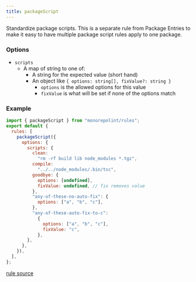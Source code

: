 ```yaml
---
title: packageScript
---
```


Standardize package scripts. This is a separate rule from Package Entries to make it easy to have multiple package script rules apply to one package.

### Options

- `scripts`
  - A map of string to one of:
    - A string for the expected value (short hand)
    - An object like `{ options: string[], fixValue?: string }`
      - `options` is the allowed options for this value
      - `fixValue` is what will be set if none of the options match

### Example

```javascript
import { packageScript } from "monorepolint/rules";
export default {
  rules: [
    packageScript({
      options: {
        scripts: {
          clean:
            "rm -rf build lib node_modules *.tgz",
          compile:
            "../../node_modules/.bin/tsc",
          goodbye: {
            options: [undefined],
            fixValue: undefined, // fix removes value
          },
          "any-of-these-no-auto-fix": {
            options: ["a", "b", "c"],
          },
          "any-of-these-auto-fix-to-c":
            {
              options: ["a", "b", "c"],
              fixValue: "c",
            },
        },
      },
    }),
  ],
};
```

[rule source](https://github.com/monorepolint/monorepolint/blob/main/packages/rules/src/packageScript.ts)
